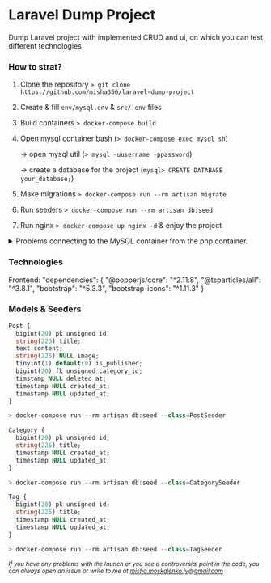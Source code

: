 # Laravel Dump Project

Dump Laravel project with implemented CRUD and ui, on which you can test different technologies

### How to strat?
1. Clone the repository `> git clone https://github.com/misha366/laravel-dump-project`

2. Create & fill `env/mysql.env` & `src/.env` files 

3. Build containers `> docker-compose build`

4. Open mysql container bash (`> docker-compose exec mysql sh`)

    \-> open mysql util (`> mysql -uusername -ppassword`)
    
    \-> create a database for the project (`mysql> CREATE DATABASE your_database;`)

5. Make migrations `> docker-compose run --rm artisan migrate`

6. Run seeders `> docker-compose run --rm artisan db:seed`

7. Run nginx `> docker-compose up nginx -d` & enjoy the project

<details>
  <summary>Problems connecting to the MySQL container from the php container.</summary>
  
    
    Open the MySQL client in the MySQL container and run:
    
    CREATE USER 'root'@'%' IDENTIFIED BY 'password';
    GRANT ALL PRIVILEGES ON *.* TO 'root'@'%';
    
    Check connection in php container: > mariadb -h mysql -uroot -ppassword --skip-ssl

</details>

### Technologies
Frontend:
"dependencies": {
    "@popperjs/core": "^2.11.8",
    "@tsparticles/all": "^3.8.1",
    "bootstrap": "^5.3.3",
    "bootstrap-icons": "^1.11.3"
}

### Models & Seeders
```php
Post {
  bigint(20) pk unsigned id;
  string(225) title;
  text content;
  string(225) NULL image;
  tinyint(1) default(0) is_published;
  bigint(20) fk unsigned category_id;
  timstamp NULL deleted_at;
  timestamp NULL created_at;
  timestamp NULL updated_at;
}

> docker-compose run --rm artisan db:seed --class=PostSeeder
```

```php
Category {
  bigint(20) pk unsigned id;
  string(225) title;
  timestamp NULL created_at;
  timestamp NULL updated_at;
}

> docker-compose run --rm artisan db:seed --class=CategorySeeder
```

```php
Tag {
  bigint(20) pk unsigned id;
  string(225) title;
  timestamp NULL created_at;
  timestamp NULL updated_at;
}

> docker-compose run --rm artisan db:seed --class=TagSeeder
```


<i><small>If you have any problems with the launch or you see a controversial point in the code, you can always open an issue or write to me at misha.moskalenko.jv@gmail.com</small><i>
